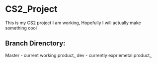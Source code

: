 # CS2_Project
This is my CS2 project I am working, Hopefully I will actually make something cool
## Branch Direnctory:
   Master - current working product_
   dev - currently expriemetal product_


